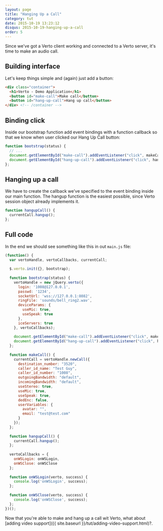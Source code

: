 ```yaml
---
layout: page
title: "Hanging Up a Call"
category: tut
date: 2015-10-19 13:23:12
disqus: 2015-10-19-hanging-up-a-call
order: 5
---
```


Since we've got a Verto client working and connected to a Verto server, it's time to make an audio call.

## Building interface

Let's keep things simple and (again) just add a button:

```html
<div class="container">
  <h1>Verto - Demo Application</h1>
  <button id="make-call">Make call</button>
  <button id="hang-up-call">Hang up call</button>
</div> <!-- /container -->
```

## Binding click

Inside our bootstrap function add event bindings with a function callback so that we know when user clicked our Hang Up Call button:

```javascript
function bootstrap(status) {
  // ...
  document.getElementById("make-call").addEventListener("click", makeCall);
  document.getElementById("hang-up-call").addEventListener("click", hangupCall);
};
```

## Hanging up a call

We have to create the callback we've specified to the event binding inside our main function. The hangup function is the easiest possible, since Verto session object already implements it.

```javascript
function hangupCall() {
  currentCall.hangup();
};
```

## Full code

In the end we should see something like this in out `main.js` file:

```javascript
(function() {
  var vertoHandle, vertoCallbacks, currentCall;
  
  $.verto.init({}, bootstrap);
  
  function bootstrap(status) {
    vertoHandle = new jQuery.verto({
      login: '1008@127.0.0.1',
      passwd: '1234',
      socketUrl: 'wss://127.0.0.1:8082',
      ringFile: 'sounds/bell_ring2.wav',
      deviceParams: {
        useMic: true,
        useSpeak: true
      },
      iceServers: true
    }, vertoCallbacks);
    
    document.getElementById("make-call").addEventListener("click", makeCall);
    document.getElementById("hang-up-call").addEventListener("click", hangupCall);
  };
  
  function makeCall() {
    currentCall = vertoHandle.newCall({
      destination_number: "3520",
      caller_id_name: "Test Guy",
      caller_id_number: "1008",
      outgoingBandwidth: "default",
      incomingBandwidth: "default",
      useStereo: true,
      useMic: true,
      useSpeak: true,
      dedEnc: false,
      userVariables: {
        avatar: "",
        email: "test@test.com"
      }
    });
  };
  
  function hangupCall() {
    currentCall.hangup();
  };
  
  vertoCallbacks = {
    onWSLogin: onWSLogin,
    onWSClose: onWSClose
  };
  
  function onWSLogin(verto, success) {
    console.log('onWSLogin', success);
  };
  
  function onWSClose(verto, success) {
    console.log('onWSClose', success);
  };
})();
```

Now that you're able to make and hang up a call wit Verto, what about [adding video support]({{ site.baseurl }}/tut/adding-video-support.html)?.
